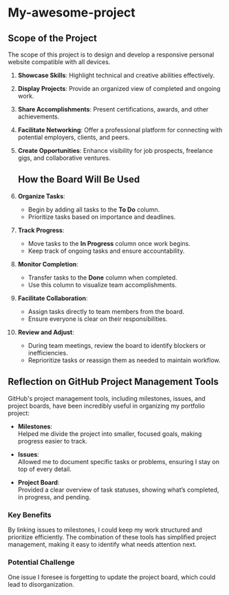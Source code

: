 # My-awesome-project
## Scope of the Project  

The scope of this project is to design and develop a responsive personal website compatible with all devices.  

1. **Showcase Skills**: Highlight technical and creative abilities effectively.  
2. **Display Projects**: Provide an organized view of completed and ongoing work.  
3. **Share Accomplishments**: Present certifications, awards, and other achievements.  
4. **Facilitate Networking**: Offer a professional platform for connecting with potential employers, clients, and peers.  
5. **Create Opportunities**: Enhance visibility for job prospects, freelance gigs, and collaborative ventures.

   ## How the Board Will Be Used  

1. **Organize Tasks**:  
   - Begin by adding all tasks to the **To Do** column.  
   - Prioritize tasks based on importance and deadlines.  

2. **Track Progress**:  
   - Move tasks to the **In Progress** column once work begins.  
   - Keep track of ongoing tasks and ensure accountability.  

3. **Monitor Completion**:  
   - Transfer tasks to the **Done** column when completed.  
   - Use this column to visualize team accomplishments.  

4. **Facilitate Collaboration**:  
   - Assign tasks directly to team members from the board.  
   - Ensure everyone is clear on their responsibilities.  

5. **Review and Adjust**:  
   - During team meetings, review the board to identify blockers or inefficiencies.  
   - Reprioritize tasks or reassign them as needed to maintain workflow.  

## Reflection on GitHub Project Management Tools  

GitHub's project management tools, including milestones, issues, and project boards, have been incredibly useful in organizing my portfolio project:  

- **Milestones**:  
  Helped me divide the project into smaller, focused goals, making progress easier to track.  

- **Issues**:  
  Allowed me to document specific tasks or problems, ensuring I stay on top of every detail.  

- **Project Board**:  
  Provided a clear overview of task statuses, showing what’s completed, in progress, and pending.  

### Key Benefits  
By linking issues to milestones, I could keep my work structured and prioritize efficiently. The combination of these tools has simplified project management, making it easy to identify what needs attention next.  

### Potential Challenge  
One issue I foresee is forgetting to update the project board, which could lead to disorganization.  


